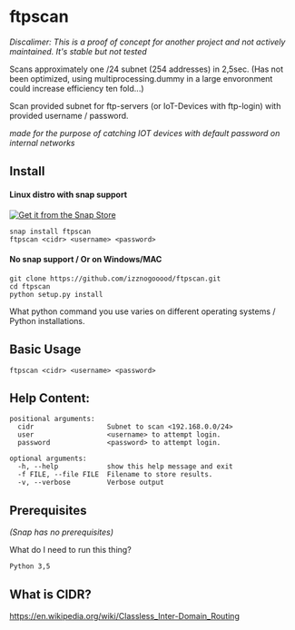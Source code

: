   
# ftpscan

*Discalimer: This is a proof of concept for another project and not actively maintained. It's stable but not tested*

Scans approximately one /24 subnet (254 addresses) in 2,5sec.
(Has not been optimized, using multiprocessing.dummy in a large envoronment could increase efficiency ten fold...)

Scan provided subnet for ftp-servers (or IoT-Devices with ftp-login) with provided 
username / password.  

*made for the purpose of catching IOT devices with default password on internal networks*

## Install
#### Linux distro with snap support

[![Get it from the Snap Store](https://snapcraft.io/static/images/badges/en/snap-store-white.svg)](https://snapcraft.io/ftpscan)

```
snap install ftpscan
ftpscan <cidr> <username> <password>
```


#### No snap support / Or on Windows/MAC
```
git clone https://github.com/izznogooood/ftpscan.git
cd ftpscan
python setup.py install
```

What python command you use varies on different operating systems / Python installations.

## Basic Usage
```
ftpscan <cidr> <username> <password>
```

## Help Content:

```
positional arguments:
  cidr                  Subnet to scan <192.168.0.0/24>
  user                  <username> to attempt login.
  password              <password> to attempt login.

optional arguments:
  -h, --help            show this help message and exit
  -f FILE, --file FILE  Filename to store results.
  -v, --verbose         Verbose output
```

## Prerequisites
*(Snap has no prerequisites)*

What do I need to run this thing?

```
Python 3,5
```

## What is CIDR?

https://en.wikipedia.org/wiki/Classless_Inter-Domain_Routing